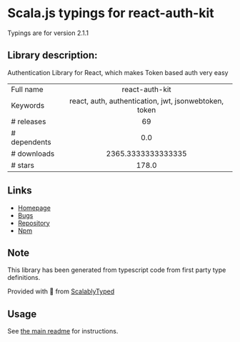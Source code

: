 
# Scala.js typings for react-auth-kit

Typings are for version 2.1.1

## Library description:
Authentication Library for React, which makes Token based auth very easy

|                    |                 |
| ------------------ | :-------------: |
| Full name          | react-auth-kit |
| Keywords           | react, auth, authentication, jwt, jsonwebtoken, token |
| # releases         | 69 |
| # dependents       | 0.0 |
| # downloads        | 2365.3333333333335 |
| # stars            | 178.0 |

## Links
- [Homepage](https://github.com/react-auth-kit/react-auth-kit#readme)
- [Bugs](https://github.com/react-auth-kit/react-auth-kit/issues)
- [Repository](https://github.com/react-auth-kit/react-auth-kit)
- [Npm](https://www.npmjs.com/package/react-auth-kit)
    


## Note
This library has been generated from typescript code from first party type definitions.

Provided with :purple_heart: from [ScalablyTyped](https://github.com/oyvindberg/ScalablyTyped)

## Usage
See [the main readme](../../readme.md) for instructions.


